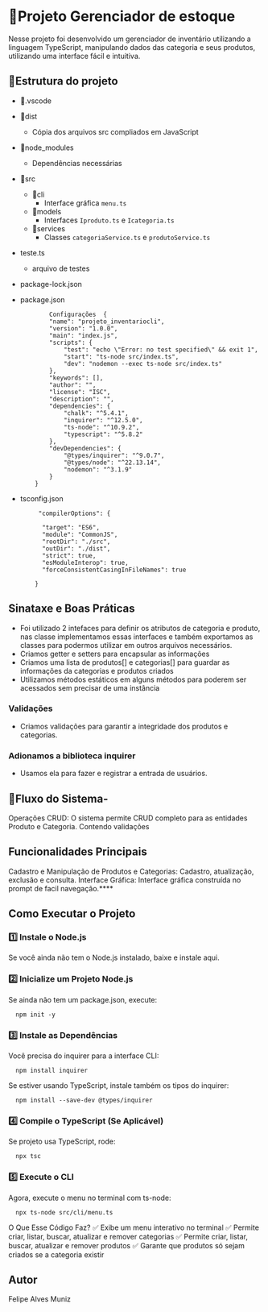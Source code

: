 # 📜Projeto Gerenciador de estoque
Nesse projeto foi desenvolvido um gerenciador de inventário utilizando a linguagem TypeScript, manipulando dados das categoria e seus produtos, utilizando uma interface fácil e intuitiva.

## 🚧Estrutura do projeto

   - 📂.vscode
   - 📂dist
        - Cópia dos arquivos src compliados em JavaScript
   - 📂node_modules
        - Dependências necessárias
   - 📂src
        - 📂cli
            - Interface gráfica `menu.ts`
        - 📂models
            - Interfaces `Iproduto.ts` e `Icategoria.ts`
        - 📂services
            - Classes `categoriaService.ts` e `produtoService.ts`
    
  - teste.ts 
    - arquivo de testes
  - package-lock.json
  - package.json
    
                Configurações  {
                "name": "projeto_inventariocli",
                "version": "1.0.0",
                "main": "index.js",
                "scripts": {
                    "test": "echo \"Error: no test specified\" && exit 1",
                    "start": "ts-node src/index.ts",
                    "dev": "nodemon --exec ts-node src/index.ts"
                },
                "keywords": [],
                "author": "",
                "license": "ISC",
                "description": "",
                "dependencies": {
                    "chalk": "^5.4.1",
                    "inquirer": "^12.5.0",
                    "ts-node": "^10.9.2",
                    "typescript": "^5.8.2"
                },
                "devDependencies": {
                    "@types/inquirer": "^9.0.7",
                    "@types/node": "^22.13.14",
                    "nodemon": "^3.1.9"
                }
            }

- tsconfig.json

           "compilerOptions": {

            "target": "ES6",             
            "module": "CommonJS",         
            "rootDir": "./src",           
            "outDir": "./dist",           
            "strict": true,               
            "esModuleInterop": true,      
            "forceConsistentCasingInFileNames": true
      
          }
      

## Sinataxe e Boas Práticas
   - Foi utilizado 2 intefaces para definir os atributos de categoria e produto, nas classe implementamos essas interfaces e  também exportamos as classes para podermos utilizar em outros arquivos necessários.
   - Criamos getter e setters para encapsular as informações
   - Criamos uma lista de produtos[] e categorias[] para guardar as informações da categorias e produtos criados
   - Utilizamos métodos estáticos em alguns métodos para poderem ser acessados sem precisar de uma instância

### Validações
   - Criamos validações para garantir a integridade dos produtos e categorias.

### Adionamos a biblioteca inquirer
   - Usamos ela para fazer e registrar a entrada de usuários.
        

## 🍃Fluxo do Sistema-
Operações CRUD: O sistema permite CRUD completo para as entidades Produto e Categoria.
Contendo validações

## Funcionalidades Principais
Cadastro e Manipulação de Produtos e Categorias: Cadastro, atualização, exclusão e consulta.
Interface Gráfica: Interface gráfica construída no prompt de facil navegação.****

## Como Executar o Projeto
### 1️⃣ Instale o Node.js
Se você ainda não tem o Node.js instalado, baixe e instale aqui.

### 2️⃣ Inicialize um Projeto Node.js
Se ainda não tem um package.json, execute:

      npm init -y

### 3️⃣ Instale as Dependências
Você precisa do inquirer para a interface CLI:

      npm install inquirer

Se estiver usando TypeScript, instale também os tipos do inquirer:

      npm install --save-dev @types/inquirer
      
### 4️⃣ Compile o TypeScript (Se Aplicável)
Se projeto usa TypeScript, rode:

      npx tsc

### 5️⃣ Execute o CLI
Agora, execute o menu no terminal com ts-node:

      npx ts-node src/cli/menu.ts

O Que Esse Código Faz?
✅ Exibe um menu interativo no terminal
✅ Permite criar, listar, buscar, atualizar e remover categorias
✅ Permite criar, listar, buscar, atualizar e remover produtos
✅ Garante que produtos só sejam criados se a categoria existir

## Autor
Felipe Alves Muniz
